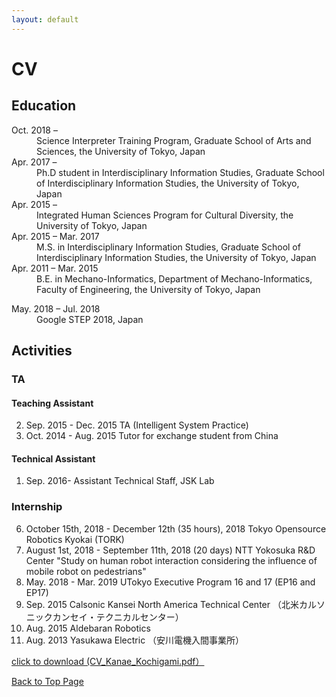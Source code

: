 ```yaml
---
layout: default
---
```


# CV

## Education

<dl>

<dt> Oct. 2018 – </dt>

<dd> Science Interpreter Training Program, Graduate School of Arts and Sciences, the University of Tokyo, Japan </dd>

<dt> Apr. 2017 – </dt>
<dd> Ph.D student in Interdisciplinary Information Studies, 
Graduate School of Interdisciplinary Information Studies, the University of Tokyo, Japan </dd>

<dt>Apr. 2015 – </dt>       
<dd>Integrated Human Sciences Program for Cultural Diversity, the University of Tokyo, Japan </dd>

<dt> Apr. 2015 – Mar. 2017 </dt>
<dd> M.S. in Interdisciplinary Information Studies,
Graduate School of Interdisciplinary Information Studies, the University of Tokyo, Japan </dd>

<dt> Apr. 2011 – Mar. 2015 </dt>
<dd> B.E. in Mechano-Informatics,
Department of Mechano-Informatics, Faculty of Engineering, the University of Tokyo, Japan </dd>
</dl>

<dl>
<dt> May. 2018 – Jul. 2018 </dt>
<dd> Google STEP 2018, Japan </dd>
</dl>

## Activities

### TA

#### Teaching Assistant

2. Sep. 2015 - Dec. 2015  TA (Intelligent System Practice)
1. Oct. 2014 - Aug. 2015  Tutor for exchange student from China

#### Technical Assistant

1. Sep. 2016-   Assistant Technical Staff, JSK Lab

### Internship

6. October 15th, 2018 - December 12th (35 hours), 2018 Tokyo Opensource Robotics Kyokai (TORK)
5. August 1st, 2018 - September 11th, 2018 (20 days) NTT Yokosuka R&D Center "Study on human robot interaction considering the influence of mobile robot on pedestrians"
4. May. 2018 - Mar. 2019 UTokyo Executive Program 16 and 17 (EP16 and EP17)
3. Sep. 2015  Calsonic Kansei North America Technical Center 
（北米カルソニックカンセイ・テクニカルセンター）	  
2. Aug. 2015  Aldebaran Robotics
1. Aug. 2013  Yasukawa Electric （安川電機入間事業所）

<a href="figure/CV_Kanae_Kochigami.pdf"> click to download (CV_Kanae_Kochigami.pdf）</a>

<a href="{{ site.baseurl }}/index.html">Back to Top Page</a>